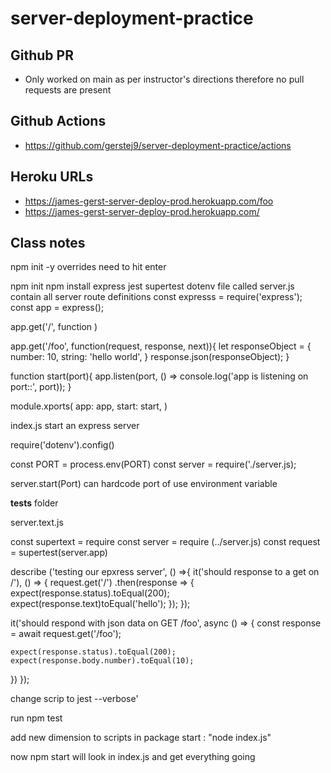 # server-deployment-practice

## Github PR
* Only worked on main as per instructor's directions therefore no pull requests are present

## Github Actions
* https://github.com/gerstej9/server-deployment-practice/actions

## Heroku URLs
* https://james-gerst-server-deploy-prod.herokuapp.com/foo
* https://james-gerst-server-deploy-prod.herokuapp.com/

## Class notes

npm init -y overrides need to hit enter

npm init
npm install express jest supertest dotenv
file called server.js
contain all server route definitions
const expresss = require('express');
const app = express();

app.get('/', function )

app.get('/foo', function(request, response, next)){
  let responseObject = {
    number: 10,
    string: 'hello world',
  }
  response.json(responseObject);
}


function start(port){
  app.listen(port, () => console.log('app is listening on port::', port));
}

module.xports(
  app: app,
  start: start,
)



index.js
start an express server

require('dotenv').config()

const PORT = process.env(PORT)
const server = require('./server.js);


server.start(Port) 
can hardcode port of use environment variable



__tests__ folder

server.text.js

const supertext = require
const server = require (../server.js)
const request = supertest(server.app)

describe ('testing our epxress server', () =>{
  it('should response to a get on /'), () => {
    request.get('/')
    .then(response => {
      expect(response.status).toEqual(200);
      expect(response.text)toEqual('hello');
    });
  });

  it('should respond with json data on GET /foo', async () => {
    const response = await request.get('/foo');

    expect(response.status).toEqual(200);
    expect(response.body.number).toEqual(10);
  })
});



change scrip to jest --verbose'

run npm test

add new dimension to scripts in package 
start : "node index.js"

now npm start will look in index.js and get everything going